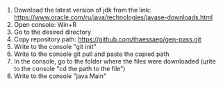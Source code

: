 1) Download the latest version of jdk from the link: https://www.oracle.com/ru/java/technologies/javase-downloads.html
2) Open console: Win+R
3) Go to the desired directory
4) Copy repository path: https://github.com/thaessaep/gen-pass.git
5) Write to the console "git init"
6) Write to the console git pull and paste the copied path
7) In the console, go to the folder where the files were downloaded (цrite to the console "cd the path to the file")
8) Write to the console "java Main"
